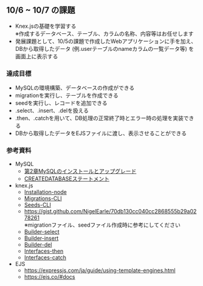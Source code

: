 ## 10/6 ~ 10/7 の課題
* Knex.jsの基礎を学習する  
※作成するデータベース、テーブル、カラムの名称、内容等はお任せします
* 発展課題として、10/5の課題で作成したWebアプリケーションに手を加え、DBから取得したデータ (例.userテーブルのnameカラムの一覧データ等) を画面上に表示する

### 達成目標
* MySQLの環境構築、データベースの作成ができる
* migrationを実行し、テーブルを作成できる
* seedを実行し、レコードを追加できる
* .select、.insert、.delを扱える
* .then、.catchを用いて、DB処理の正常終了時とエラー時の処理を実装できる
* DBから取得したデータをEJSファイルに渡し、表示させることができる

### 参考資料
* MySQL
    * [第2章MySQLのインストールとアップグレード](https://dev.mysql.com/doc/refman/8.0/en/installing.html)
    * [CREATEDATABASEステートメント](https://dev.mysql.com/doc/refman/8.0/en/create-database.html)
* knex.js
    * [Installation-node](http://knexjs.org/#Installation-node)
    * [Migrations-CLI](http://knexjs.org/#Migrations-CLI)
    * [Seeds-CLI](http://knexjs.org/#Seeds-CLI)
    * https://gist.github.com/NigelEarle/70db130cc040cc2868555b29a0278261  
※migrationファイル、seedファイル作成時に参考にしてください
    * [Builder-select](http://knexjs.org/#Builder-select)
    * [Builder-insert](http://knexjs.org/#Builder-insert)
    * [Builder-del](http://knexjs.org/#Builder-del%20/%20delete)
    * [Interfaces-then](http://knexjs.org/#Interfaces-then)
    * [Interfaces-catch](http://knexjs.org/#Interfaces-catch)
* EJS
    * https://expressjs.com/ja/guide/using-template-engines.html
    * https://ejs.co/#docs